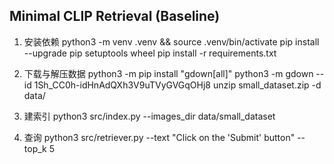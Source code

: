 ## Minimal CLIP Retrieval (Baseline)
1) 安装依赖
   python3 -m venv .venv && source .venv/bin/activate
   pip install --upgrade pip setuptools wheel
   pip install -r requirements.txt

2) 下载与解压数据
   python3 -m pip install "gdown[all]"
   python3 -m gdown --id 1Sh_CC0h-idHnAdQXh3V9uTVyGVGqOHj8
   unzip small_dataset.zip -d data/

3) 建索引
   python3 src/index.py --images_dir data/small_dataset

4) 查询
   python3 src/retriever.py --text "Click on the 'Submit' button" --top_k 5